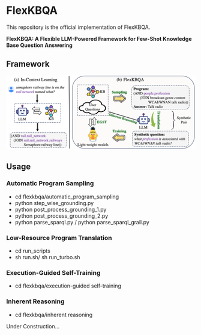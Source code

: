 # FlexKBQA 

This repository is the official implementation of FlexKBQA.

**FlexKBQA: A Flexible LLM-Powered Framework for Few-Shot Knowledge Base Question Answering**

## Framework
![image](https://github.com/leezythu/FlexKBQA/blob/main/figs/framework.png)

## Usage

### Automatic Program Sampling
* cd flexkbqa/automatic_program_sampling
* python step_wise_grounding.py
* python post_process_grounding_1.py
* python post_process_grounding_2.py
* python parse_sparql.py / python parse_sparql_grail.py

### Low-Resource Program Translation
* cd run_scripts
* sh run.sh/ sh run_turbo.sh

### Execution-Guided Self-Training
* cd flexkbqa/execution-guided self-training

### Inherent Reasoning
* cd flexkbqa/inherent reasoning

Under Construction...